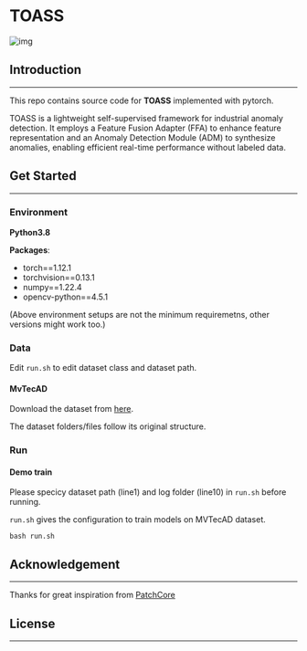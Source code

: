 # TOASS
![img](https://img2023.cnblogs.com/blog/3211184/202501/3211184-20250113235941990-195365734.jpg)

## Introduction

------

This repo contains source code for **TOASS** implemented with pytorch.

TOASS is a lightweight self-supervised framework for industrial anomaly detection. It employs a Feature Fusion Adapter (FFA) to enhance feature representation and an Anomaly Detection Module (ADM) to synthesize anomalies, enabling efficient real-time performance without labeled data.

## Get Started

------

### Environment

**Python3.8**

**Packages**:

- torch==1.12.1
- torchvision==0.13.1
- numpy==1.22.4
- opencv-python==4.5.1

(Above environment setups are not the minimum requiremetns, other versions might work too.)

### Data

Edit `run.sh` to edit dataset class and dataset path.

#### MvTecAD

Download the dataset from [here](https://www.mvtec.com/company/research/datasets/mvtec-ad/).

The dataset folders/files follow its original structure.

### Run

#### Demo train

Please specicy dataset path (line1) and log folder (line10) in `run.sh` before running.

`run.sh` gives the configuration to train models on MVTecAD dataset.

```
bash run.sh
```

## Acknowledgement

------

Thanks for great inspiration from [PatchCore](https://github.com/amazon-science/patchcore-inspection)

## License

------




